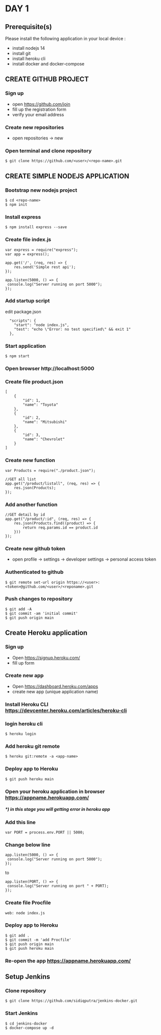 # DAY 1

## Prerequisite(s)

Please install the following application in your local device :

- install nodejs 14
- install git
- install heroku cli
- install docker and docker-compose

## CREATE GITHUB PROJECT

### Sign up
  - open https://github.com/join
  - fill up the registration form
  - verify your email address

### Create new repositories
  - open repositories -> new

### Open terminal and clone repository
```
$ git clone https://github.com/<user>/<repo-name>.git
```

## CREATE SIMPLE NODEJS APPLICATION

### Bootstrap new nodejs project
```
$ cd <repo-name>
$ npm init
```
### Install express
```
$ npm install express --save
```
### Create file index.js
```
var express = require("express");
var app = express();

app.get('/', (req, res) => {
    res.send('Simple rest api');
});

app.listen(5000, () => {
 console.log("Server running on port 5000");
});
```
### Add startup script
edit package.json
```
  "scripts": {
    "start": "node index.js",
    "test": "echo \"Error: no test specified\" && exit 1"
  },
```
### Start application
```
$ npm start
```
### Open browser http://localhost:5000

### Create file product.json
```
[
    {
        "id": 1,
        "name": "Toyota"
    },
    {
        "id": 2,
        "name": "Mitsubishi"
    },
    {
        "id": 3,
        "name": "Chevrolet"
    }
]
```
### Create new function
```
var Products = require("./product.json");

//GET all list
app.get("/product/listall", (req, res) => {
    res.json(Products);
});
```
### Add another function
```
//GET detail by id
app.get("/product/:id", (req, res) => {
    res.json(Products.find((product) => {
        return req.params.id == product.id
    }))  
});
```
### Create new github token
  - open profile -> settings -> developer settings -> personal access token
### Authenticated to github
```
$ git remote set-url origin https://<user>:<token>@github.com/<user>/<reponame>.git
```
### Push changes to repository
```
$ git add -A
$ git commit -am 'initial commit'
$ git push origin main
```

## Create Heroku application
### Sign up
- Open https://signup.heroku.com/
- fill up form
### Create new app
- Open https://dashboard.heroku.com/apps
- create new app (unique application name)
### Install Heroku CLI https://devcenter.heroku.com/articles/heroku-cli
### login heroku cli
```
$ heroku login
```
### Add heroku git remote
```
$ heroku git:remote -a <app-name>
```
### Deploy app to Heroku
```
$ git push heroku main
```
### Open your heroku application in browser https://appname.herokuapp.com/
##### *) in this stage you will getting error in heroku app

### Add this line
```
var PORT = process.env.PORT || 5000;
```
### Change below line
```
app.listen(5000, () => {
 console.log("Server running on port 5000");
});
```
to 
```
app.listen(PORT, () => {
 console.log("Server running on port " + PORT);
});
```
### Create file Procfile
```
web: node index.js
```
### Deploy app to Heroku
```
$ git add .
$ git commit -m 'add Procfile'
$ git push origin main
$ git push heroku main
```
### Re-open the app https://appname.herokuapp.com/

## Setup Jenkins
### Clone repository
```
$ git clone https://github.com/sidiqputra/jenkins-docker.git
```
### Start Jenkins
```
$ cd jenkins-docker
$ docker-compose up -d
```
